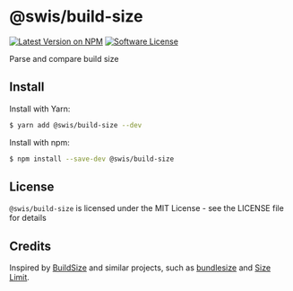 # @swis/build-size

[![Latest Version on NPM](https://img.shields.io/npm/v/@swis/build-size.svg)](https://www.npmjs.com/package/@swisnl/build-size)
[![Software License](https://img.shields.io/github/license/swisnl/build-size.svg)](LICENSE) 

Parse and compare build size

## Install

Install with Yarn:
```bash
$ yarn add @swis/build-size --dev
```

Install with npm:
```bash
$ npm install --save-dev @swis/build-size
```

## License

`@swis/build-size` is licensed under the MIT License - see the LICENSE file for details

## Credits

Inspired by [BuildSize](https://github.com/Daniel15/BuildSize) and similar projects, such as [bundlesize](https://github.com/siddharthkp/bundlesize) and [Size Limit](https://github.com/ai/size-limit).
